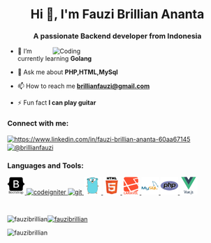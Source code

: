 <h1 align="center">Hi 👋, I'm Fauzi Brillian Ananta</h1>
<h3 align="center">A passionate Backend developer from Indonesia</h3>
<img align="right" alt="Coding" width="400" src="https://cdn.dribbble.com/users/2401141/screenshots/5487982/media/9a946a4bf36643b0b9c7ece0eb478f83.gif">

- 🌱 I’m currently learning **Golang**

- 💬 Ask me about **PHP,HTML,MySql**

- 📫 How to reach me **brillianfauzi@gmail.com**

- ⚡ Fun fact **I can play guitar**

<h3 align="left">Connect with me:</h3>
<p align="left">
<a href="https://linkedin.com/in/fauzi-brillian-ananta-60aa67145" target="blank"><img align="center" src="https://raw.githubusercontent.com/rahuldkjain/github-profile-readme-generator/master/src/images/icons/Social/linked-in-alt.svg" alt="https://www.linkedin.com/in/fauzi-brillian-ananta-60aa67145" height="30" width="40" /></a>
<a href="https://www.hackerrank.com/brillianfauzi" target="blank"><img align="center" src="https://raw.githubusercontent.com/rahuldkjain/github-profile-readme-generator/master/src/images/icons/Social/hackerrank.svg" alt="@brillianfauzi" height="30" width="40" /></a>
</p>

<h3 align="left">Languages and Tools:</h3>
<p align="left"> <a href="https://getbootstrap.com" target="_blank" rel="noreferrer"> <img src="https://raw.githubusercontent.com/devicons/devicon/master/icons/bootstrap/bootstrap-plain-wordmark.svg" alt="bootstrap" width="40" height="40"/> </a> <a href="https://codeigniter.com" target="_blank" rel="noreferrer"> <img src="https://cdn.worldvectorlogo.com/logos/codeigniter.svg" alt="codeigniter" width="40" height="40"/> </a> <a href="https://git-scm.com/" target="_blank" rel="noreferrer"> <img src="https://www.vectorlogo.zone/logos/git-scm/git-scm-icon.svg" alt="git" width="40" height="40"/> </a> <a href="https://golang.org" target="_blank" rel="noreferrer"> <img src="https://raw.githubusercontent.com/devicons/devicon/master/icons/go/go-original.svg" alt="go" width="40" height="40"/> </a> <a href="https://www.w3.org/html/" target="_blank" rel="noreferrer"> <img src="https://raw.githubusercontent.com/devicons/devicon/master/icons/html5/html5-original-wordmark.svg" alt="html5" width="40" height="40"/> </a> <a href="https://laravel.com/" target="_blank" rel="noreferrer"> <img src="https://raw.githubusercontent.com/devicons/devicon/master/icons/laravel/laravel-plain-wordmark.svg" alt="laravel" width="40" height="40"/> </a> <a href="https://www.mysql.com/" target="_blank" rel="noreferrer"> <img src="https://raw.githubusercontent.com/devicons/devicon/master/icons/mysql/mysql-original-wordmark.svg" alt="mysql" width="40" height="40"/> </a> <a href="https://www.php.net" target="_blank" rel="noreferrer"> <img src="https://raw.githubusercontent.com/devicons/devicon/master/icons/php/php-original.svg" alt="php" width="40" height="40"/> </a> <a href="https://vuejs.org/" target="_blank" rel="noreferrer"> <img src="https://raw.githubusercontent.com/devicons/devicon/master/icons/vuejs/vuejs-original-wordmark.svg" alt="vuejs" width="40" height="40"/> </a> </p><br>

<p><img align="left" src="https://github-readme-stats.vercel.app/api/top-langs?username=fauzibrillian&show_icons=true&locale=en&layout=compact" alt="fauzibrillian" /></p>
<p align="left"> <a href="https://github.com/ryo-ma/github-profile-trophy"><img src="https://github-profile-trophy.vercel.app/?username=fauzibrillian" alt="fauzibrillian" /></a></p>
<p><img align="left" src="https://github-readme-streak-stats.herokuapp.com/?user=fauzibrillian&" alt="fauzibrillian" /></p>
